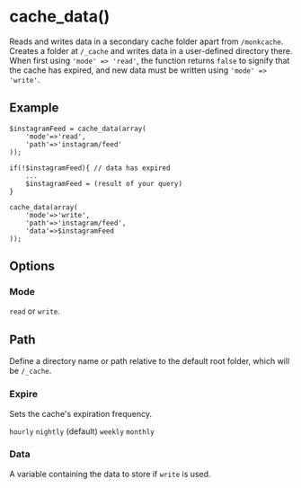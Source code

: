 # cache_data()

Reads and writes data in a secondary cache folder apart from `/monkcache`. Creates a folder at `/_cache` and writes data in a user-defined directory there. When first using `'mode' => 'read'`, the function returns `false` to signify that the cache has expired, and new data must be written using `'mode' => 'write'`. 

## Example

```
$instagramFeed = cache_data(array(
	'mode'=>'read',
	'path'=>'instagram/feed'
));

if(!$instagramFeed){ // data has expired
	...
	$instagramFeed = (result of your query) 
}

cache_data(array(
	'mode'=>'write',
	'path'=>'instagram/feed',
	'data'=>$instagramFeed
));

```

## Options

### Mode

`read` or `write`.

## Path

Define a directory name or path relative to the default root folder, which will be `/_cache`.

### Expire

Sets the cache's expiration frequency. 

`hourly`
`nightly` (default)
`weekly`
`monthly`

### Data

A variable containing the data to store if `write` is used.
